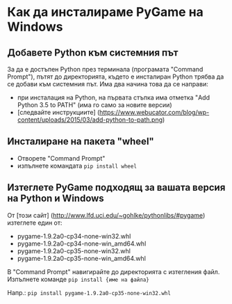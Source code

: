 # Как да инсталираме PyGame на Windows

## Добавете Python към системния път

За да е достъпен Python през терминала (програмата "Command Prompt"), пътят до
директорията, където е инсталиран Python трябва да се добави към системния път.
Има два начина това да се направи:

 - при инсталация на Python, на първата стъпка има отметка "Add Python 3.5 to PATH" (има го само за новите версии)
 - [следвайте инструкциите] (https://www.webucator.com/blog/wp-content/uploads/2015/03/add-python-to-path.png)

## Инсталиране на пакета "wheel"

- Отворете "Command Prompt"
- изпълнете командата `pip install wheel`

## Изтеглете PyGame подходящ за вашата версия на Python и Windows

От [този сайт] (http://www.lfd.uci.edu/~gohlke/pythonlibs/#pygame) изтеглете един от:

 - pygame-1.9.2a0-cp34-none-win32.whl
 - pygame-1.9.2a0-cp34-none-win_amd64.whl
 - pygame-1.9.2a0-cp35-none-win32.whl
 - pygame-1.9.2a0-cp35-none-win_amd64.whl

В "Command Prompt" навигирайте до директорията с изтегления файл.
Изпълнете команде `pip install {име на файла}`

Напр.: `pip install pygame-1.9.2a0-cp35-none-win32.whl`
